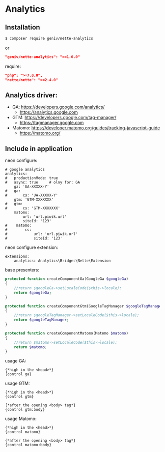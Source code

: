 Analytics
=========

Installation
------------
```sh
$ composer require geniv/nette-analytics
```
or
```json
"geniv/nette-analytics": ">=1.0.0"
```

require:
```json
"php": ">=7.0.0",
"nette/nette": ">=2.4.0"
```

Analytics driver:
-----------------
- GA: https://developers.google.com/analytics/
    - https://analytics.google.com
- GTM: https://developers.google.com/tag-manager/ 
    - https://tagmanager.google.com
- Matomo: https://developer.matomo.org/guides/tracking-javascript-guide
    - https://matomo.org/

Include in application
----------------------
neon configure:
```neon
# google analytics
analytics:
#   productionMode: true
#   async: true     # olny for: GA
    ga: 'UA-XXXXX-Y'
#   ga:
#       cs: 'UA-XXXXX-Y'
    gtm: 'GTM-XXXXXXX'
#   gtm:
#       cs: 'GTM-XXXXXXX'
    matomo:
        url: 'url.piwik.url'
        siteId: '123'
#    matomo:
#        cs:
#            url: 'url.piwik.url'
#            siteId: '123'
```

neon configure extension:
```neon
extensions:
    analytics: Analytics\Bridges\Nette\Extension
```

base presenters:
```php
protected function createComponentGa(GoogleGa $googleGa)
{
    //return $googleGa->setLocaleCode($this->locale);
    return $googleGa;
}

protected function createComponentGtm(GoogleTagManager $googleTagManager)
{
    //return $googleTagManager->setLocaleCode($this->locale);
    return $googleTagManager;
}

protected function createComponentMatomo(Matomo $matomo)
{
    //return $matomo->setLocaleCode($this->locale);
    return $matomo;
}
```

usage GA:
```latte
{*high in the <head>*}
{control ga}
```

usage GTM:
```latte
{*high in the <head>*}
{control gtm}

{*after the opening <body> tag*}
{control gtm:body}
```

usage Matomo:
```latte
{*high in the <head>*}
{control matomo}

{*after the opening <body> tag*}
{control matomo:body}
```

